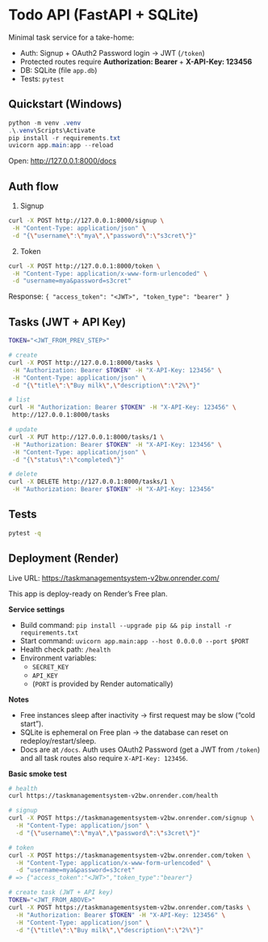 # Todo API (FastAPI + SQLite)

Minimal task service for a take-home:

-   Auth: Signup + OAuth2 Password login → JWT (`/token`)
-   Protected routes require **Authorization: Bearer <token>** + **X-API-Key: 123456**
-   DB: SQLite (file `app.db`)
-   Tests: `pytest`

## Quickstart (Windows)

```powershell
python -m venv .venv
.\.venv\Scripts\Activate
pip install -r requirements.txt
uvicorn app.main:app --reload
```

Open: <http://127.0.0.1:8000/docs>

## Auth flow

1. Signup

```bash
curl -X POST http://127.0.0.1:8000/signup \
 -H "Content-Type: application/json" \
 -d "{\"username\":\"mya\",\"password\":\"s3cret\"}"
```

2. Token

```bash
curl -X POST http://127.0.0.1:8000/token \
 -H "Content-Type: application/x-www-form-urlencoded" \
 -d "username=mya&password=s3cret"
```

Response: `{ "access_token": "<JWT>", "token_type": "bearer" }`

## Tasks (JWT + API Key)

```bash
TOKEN="<JWT_FROM_PREV_STEP>"

# create
curl -X POST http://127.0.0.1:8000/tasks \
 -H "Authorization: Bearer $TOKEN" -H "X-API-Key: 123456" \
 -H "Content-Type: application/json" \
 -d "{\"title\":\"Buy milk\",\"description\":\"2%\"}"

# list
curl -H "Authorization: Bearer $TOKEN" -H "X-API-Key: 123456" \
 http://127.0.0.1:8000/tasks

# update
curl -X PUT http://127.0.0.1:8000/tasks/1 \
 -H "Authorization: Bearer $TOKEN" -H "X-API-Key: 123456" \
 -H "Content-Type: application/json" \
 -d "{\"status\":\"completed\"}"

# delete
curl -X DELETE http://127.0.0.1:8000/tasks/1 \
 -H "Authorization: Bearer $TOKEN" -H "X-API-Key: 123456"
```

## Tests

```bash
pytest -q
```

## Deployment (Render)

Live URL: https://taskmanagementsystem-v2bw.onrender.com/

This app is deploy-ready on Render’s Free plan.

**Service settings**

-   Build command: `pip install --upgrade pip && pip install -r requirements.txt`
-   Start command: `uvicorn app.main:app --host 0.0.0.0 --port $PORT`
-   Health check path: `/health`
-   Environment variables:
    -   `SECRET_KEY`
    -   `API_KEY`
    -   (`PORT` is provided by Render automatically)

**Notes**

-   Free instances sleep after inactivity → first request may be slow (“cold start”).
-   SQLite is ephemeral on Free plan → the database can reset on redeploy/restart/sleep.
-   Docs are at `/docs`. Auth uses OAuth2 Password (get a JWT from `/token`) and
    all task routes also require `X-API-Key: 123456`.

**Basic smoke test**

```bash
# health
curl https://taskmanagementsystem-v2bw.onrender.com/health

# signup
curl -X POST https://taskmanagementsystem-v2bw.onrender.com/signup \
  -H "Content-Type: application/json" \
  -d "{\"username\":\"mya\",\"password\":\"s3cret\"}"

# token
curl -X POST https://taskmanagementsystem-v2bw.onrender.com/token \
  -H "Content-Type: application/x-www-form-urlencoded" \
  -d "username=mya&password=s3cret"
# => {"access_token":"<JWT>","token_type":"bearer"}

# create task (JWT + API key)
TOKEN="<JWT_FROM_ABOVE>"
curl -X POST https://taskmanagementsystem-v2bw.onrender.com/tasks \
  -H "Authorization: Bearer $TOKEN" -H "X-API-Key: 123456" \
  -H "Content-Type: application/json" \
  -d "{\"title\":\"Buy milk\",\"description\":\"2%\"}"
```
